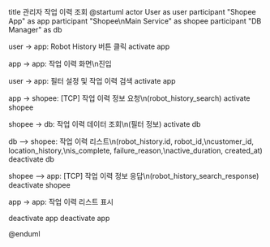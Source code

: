 title 관리자 작업 이력 조회
@startuml
actor User as user
participant "Shopee App" as app
participant "Shopee\nMain Service" as shopee
participant "DB Manager" as db

user -> app: Robot History 버튼 클릭
activate app

app -> app: 작업 이력 화면\n진입

user -> app: 필터 설정 및 작업 이력 검색
activate app

app -> shopee: [TCP] 작업 이력 정보 요청\n(robot_history_search)
activate shopee

shopee -> db: 작업 이력 데이터 조회\n(필터 정보)
activate db

db --> shopee: 작업 이력 리스트\n(robot_history.id, robot_id,\ncustomer_id, location_history,\nis_complete, failure_reason,\nactive_duration, created_at)
deactivate db

shopee --> app: [TCP] 작업 이력 정보 응답\n(robot_history_search_response)
deactivate shopee

app -> app: 작업 이력 리스트 표시

deactivate app
deactivate app

@enduml